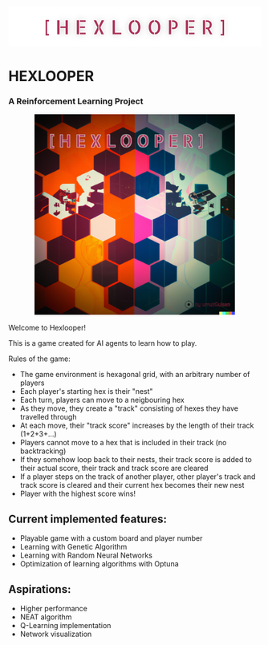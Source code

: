 ![Banner](images/banner.png)
# HEXLOOPER
### A Reinforcement Learning Project
<p align="center">
<img src="images/poster.png" alt="Alt Text" width="400" height="400">
</p>

Welcome to Hexlooper!

This is a game created for AI agents to learn how to play.

Rules of the game:

 - The game environment is hexagonal grid, with an arbitrary number of players
 - Each player's starting hex is their "nest"
 - Each turn, players can move to a neigbouring hex
 - As they move, they create a "track" consisting of hexes they have travelled through
 - At each move, their "track score" increases by the length of their track (1+2+3+...)
 - Players cannot move to a hex that is included in their track (no backtracking)
 - If they somehow loop back to their nests, their track score is added to their actual score, their track and track score are cleared
 - If a player steps on the track of another player, other player's track and track score is cleared and their current hex becomes their new nest
 - Player with the highest score wins!

## Current implemented features:
 - Playable game with a custom board and player number
 - Learning with Genetic Algorithm
 - Learning with Random Neural Networks
 - Optimization of learning algorithms with Optuna

## Aspirations:
 - Higher performance
 - NEAT algorithm
 - Q-Learning implementation
 - Network visualization